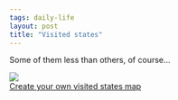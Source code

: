```yaml
---
tags: daily-life
layout: post
title: "Visited states"
---
```




Some of them less than others, of course...<br>

<p><img src="http://www.world66.com/myworld66/visitedStates/statemap?visited=ALAKAZCADCDEFLGAHIILINMDMAMIMNMSNVNJNYNCOHPASCTXVAWAWVWI"><br clear="all">
<a href="http://www.world66.com/myworld66">Create your own visited states map</a>


